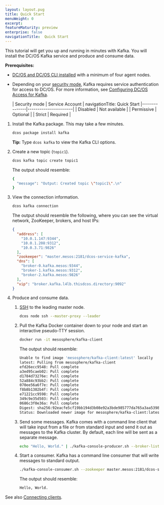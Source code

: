 ```yaml
---
layout: layout.pug
title: Quick Start
menuWeight: 0
excerpt:
featureMaturity: preview
enterprise: false
navigationTitle:  Quick Start
---
```


<!-- This source repo for this topic is https://github.com/mesosphere/dcos-kafka-service -->


This tutorial will get you up and running in minutes with Kafka. You will install the DC/OS Kafka service and produce and consume data.
 
**Prerequisites:**

-  [DC/OS and DC/OS CLI installed](/docs/1.9/installing/) with a minimum of four agent nodes.
-  Depending on your [security mode](/docs/1.9/overview/security/security-modes/), Kafka requires service authentication for access to DC/OS. For more information, see [Configuring DC/OS Access for Kafka](https://docs.mesosphere.com/service-docs/kafka/kafka-auth/).

   | Security mode | Service Account |
navigationTitle:  Quick Start
   |---------------|-----------------------|
   | Disabled      | Not available   |
   | Permissive    | Optional   |
   | Strict        | Required |

1.  Install the Kafka package. This may take a few minutes. 
    
    ```bash
    dcos package install kafka
    ```      
    
    **Tip:** Type `dcos kafka` to view the Kafka CLI options.

1.  Create a new topic (`topic1`).
    
    ```bash
    dcos kafka topic create topic1
    ```    
    
    The output should resemble:
    
    ```bash
    {
      "message": "Output: Created topic \"topic1\".\n"
    }
    ```

1.  View the connection information.
    
    ```bash
    dcos kafka connection
    ```
    
    The output should resemble the following, where you can see the virtual network, ZooKeeper, brokers, and host IPs:
    
    ```json
    {
      "address": [
        "10.0.1.147:9344",
        "10.0.1.208:9312",
        "10.0.3.71:9826"
      ],
      "zookeeper": "master.mesos:2181/dcos-service-kafka",
      "dns": [
        "broker-0.kafka.mesos:9344",
        "broker-1.kafka.mesos:9312",
        "broker-2.kafka.mesos:9826"
      ],
      "vip": "broker.kafka.l4lb.thisdcos.directory:9092"
    }
    ```
        

1.  Produce and consume data.

    1.  [SSH](/docs/1.9/administering-clusters/sshcluster/) to the leading master node.
    
        ```bash
        dcos node ssh --master-proxy --leader
        ```
        
    1.  Pull the Kafka Docker container down to your node and start an interactive pseudo-TTY session.    
        
        ```bash
        docker run -it mesosphere/kafka-client
        ```
        
        The output should resemble:
        
        ```bash
        Unable to find image 'mesosphere/kafka-client:latest' locally
        latest: Pulling from mesosphere/kafka-client
        efd26ecc9548: Pull complete 
        a3ed95caeb02: Pull complete 
        d1784d73276e: Pull complete 
        52a884c93bb2: Pull complete 
        070ee56a6f7e: Pull complete 
        f8b8b1302b4f: Pull complete 
        e71221cc9598: Pull complete 
        349c9e35d503: Pull complete 
        0686c3f0e36a: Pull complete 
        Digest: sha256:92eacfe5cf19bb194d3b08e92a3bde985777da765a3aa5398f275cfc8d7e27c7
        Status: Downloaded newer image for mesosphere/kafka-client:latest
        ```
        
    1.  Send some messages. Kafka comes with a command line client that will take input from a file or from standard input and send it out as messages to the Kafka cluster. By default, each line will be sent as a separate message.    
        
        ```bash
        echo "Hello, World." | ./kafka-console-producer.sh --broker-list broker.kafka.l4lb.thisdcos.directory:9092 --topic topic
        ```
        
    1.  Start a consumer. Kafka has a command line consumer that will write messages to standard output.
       
        ```bash
        ./kafka-console-consumer.sh --zookeeper master.mesos:2181/dcos-service-kafka --topic topic1 --from-beginning
        ```
        
        The output should resemble:
        
        ```bash
        Hello, World.
        ```

See also [Connecting clients][1].

 [1]: https://docs.mesosphere.com/docs/1.8/usage/service-guides/kafka/connecting-clients
